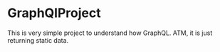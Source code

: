 # GraphQlProject
This is very simple project to understand how GraphQL. ATM, it is just returning static data.
